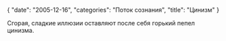 {
   "date": "2005-12-16",
   "categories": "Поток сознания",
   "title": "Цинизм"
}

Сгорая, сладкие иллюзии оставляют после себя горький пепел цинизма.
